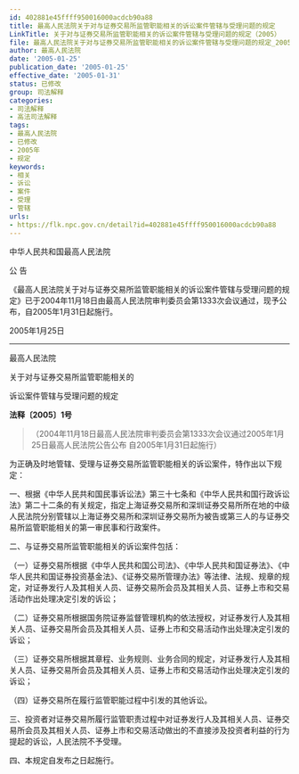 ```yaml
---
id: 402881e45ffff950016000acdcb90a88
title: 最高人民法院关于对与证券交易所监管职能相关的诉讼案件管辖与受理问题的规定
LinkTitle: 关于对与证券交易所监管职能相关的诉讼案件管辖与受理问题的规定（2005）
file: 最高人民法院关于对与证券交易所监管职能相关的诉讼案件管辖与受理问题的规定_20050125_402881e45ffff950016000acdcb90a88.docx
author: 最高人民法院
date: '2005-01-25'
publication_date: '2005-01-25'
effective_date: '2005-01-31'
status: 已修改
group: 司法解释
categories:
- 司法解释
- 高法司法解释
tags:
- 最高人民法院
- 已修改
- 2005年
- 规定
keywords:
- 相关
- 诉讼
- 案件
- 受理
- 管辖
urls:
- https://flk.npc.gov.cn/detail?id=402881e45ffff950016000acdcb90a88
---
```


中华人民共和国最高人民法院

公 告

《最高人民法院关于对与证券交易所监管职能相关的诉讼案件管辖与受理问题的规定》已于2004年11月18日由最高人民法院审判委员会第1333次会议通过，现予公布，自2005年1月31日起施行。

2005年1月25日

---

最高人民法院

关于对与证券交易所监管职能相关的

诉讼案件管辖与受理问题的规定

**法释〔2005〕1号**

> （2004年11月18日最高人民法院审判委员会第1333次会议通过2005年1月25日最高人民法院公告公布 自2005年1月31日起施行）

为正确及时地管辖、受理与证券交易所监管职能相关的诉讼案件，特作出以下规定：

一、根据《中华人民共和国民事诉讼法》第三十七条和《中华人民共和国行政诉讼法》第二十二条的有关规定，指定上海证券交易所和深圳证券交易所所在地的中级人民法院分别管辖以上海证券交易所和深圳证券交易所为被告或第三人的与证券交易所监管职能相关的第一审民事和行政案件。

二、与证券交易所监管职能相关的诉讼案件包括：

（一）证券交易所根据《中华人民共和国公司法》、《中华人民共和国证券法》、《中华人民共和国证券投资基金法》、《证券交易所管理办法》等法律、法规、规章的规定，对证券发行人及其相关人员、证券交易所会员及其相关人员、证券上市和交易活动作出处理决定引发的诉讼；

（二）证券交易所根据国务院证券监督管理机构的依法授权，对证券发行人及其相关人员、证券交易所会员及其相关人员、证券上市和交易活动作出处理决定引发的诉讼；

（三）证券交易所根据其章程、业务规则、业务合同的规定，对证券发行人及其相关人员、证券交易所会员及其相关人员、证券上市和交易活动作出处理决定引发的诉讼；

（四）证券交易所在履行监管职能过程中引发的其他诉讼。

三、投资者对证券交易所履行监管职责过程中对证券发行人及其相关人员、证券交易所会员及其相关人员、证券上市和交易活动做出的不直接涉及投资者利益的行为提起的诉讼，人民法院不予受理。

四、本规定自发布之日起施行。
